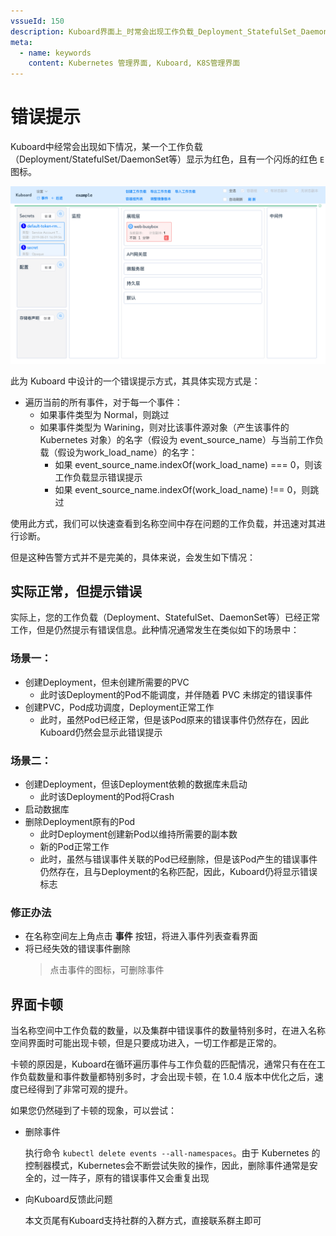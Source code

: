 ```yaml
---
vssueId: 150
description: Kuboard界面上_时常会出现工作负载_Deployment_StatefulSet_DaemonSet_等为红色_且带一个红色E图标的情况_本文解释了该图标的含义以及如何清理
meta:
  - name: keywords
    content: Kubernetes 管理界面, Kuboard, K8S管理界面
---
```


# 错误提示

Kuboard中经常会出现如下情况，某一个工作负载（Deployment/StatefulSet/DaemonSet等）显示为红色，且有一个闪烁的红色 `E` 图标。

![image-20191108220746427](./warning.assets/image-20191108220746427.png)

此为 Kuboard 中设计的一个错误提示方式，其具体实现方式是：
* 遍历当前的所有事件，对于每一个事件：
  * 如果事件类型为 Normal，则跳过
  * 如果事件类型为 Warining，则对比该事件源对象（产生该事件的Kubernetes 对象）的名字（假设为 event_source_name）与当前工作负载（假设为work_load_name）的名字：
    * 如果 event_source_name.indexOf(work_load_name) === 0，则该工作负载显示错误提示
    * 如果 event_source_name.indexOf(work_load_name) !== 0，则跳过

使用此方式，我们可以快速查看到名称空间中存在问题的工作负载，并迅速对其进行诊断。

但是这种告警方式并不是完美的，具体来说，会发生如下情况：

## 实际正常，但提示错误

实际上，您的工作负载（Deployment、StatefulSet、DaemonSet等）已经正常工作，但是仍然提示有错误信息。此种情况通常发生在类似如下的场景中：

### 场景一：

* 创建Deployment，但未创建所需要的PVC
  * 此时该Deployment的Pod不能调度，并伴随着 PVC 未绑定的错误事件
* 创建PVC，Pod成功调度，Deployment正常工作
  * 此时，虽然Pod已经正常，但是该Pod原来的错误事件仍然存在，因此Kuboard仍然会显示此错误提示

### 场景二：

* 创建Deployment，但该Deployment依赖的数据库未启动
  * 此时该Deployment的Pod将Crash
* 启动数据库
* 删除Deployment原有的Pod
  * 此时Deployment创建新Pod以维持所需要的副本数
  * 新的Pod正常工作
  * 此时，虽然与错误事件关联的Pod已经删除，但是该Pod产生的错误事件仍然存在，且与Deployment的名称匹配，因此，Kuboard仍将显示错误标志

### 修正办法

* 在名称空间左上角点击 **事件** 按钮，将进入事件列表查看界面
* 将已经失效的错误事件删除
  > 点击事件的图标，可删除事件

## 界面卡顿

当名称空间中工作负载的数量，以及集群中错误事件的数量特别多时，在进入名称空间界面时可能出现卡顿，但是只要成功进入，一切工作都是正常的。

卡顿的原因是，Kuboard在循环遍历事件与工作负载的匹配情况，通常只有在在工作负载数量和事件数量都特别多时，才会出现卡顿，在 1.0.4 版本中优化之后，速度已经得到了非常可观的提升。

如果您仍然碰到了卡顿的现象，可以尝试：
* 删除事件
  
  执行命令 `kubectl delete events --all-namespaces`。由于 Kubernetes 的控制器模式，Kubernetes会不断尝试失败的操作，因此，删除事件通常是安全的，过一阵子，原有的错误事件又会重复出现

* 向Kuboard反馈此问题

  本文页尾有Kuboard支持社群的入群方式，直接联系群主即可
